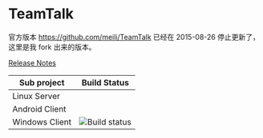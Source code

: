 # TeamTalk
官方版本 https://github.com/meili/TeamTalk 已经在 2015-08-26 停止更新了，这里是我 fork 出来的版本。


[Release Notes](ReleaseNotes.md)



|  Sub project |  Build Status |     
| --- | --- | 
|  Linux Server |  | 
|  Android Client |  |
|  Windows Client | ![Build status](https://ci.appveyor.com/api/projects/status/github/ImaginationWork/TeamTalk)  | 
